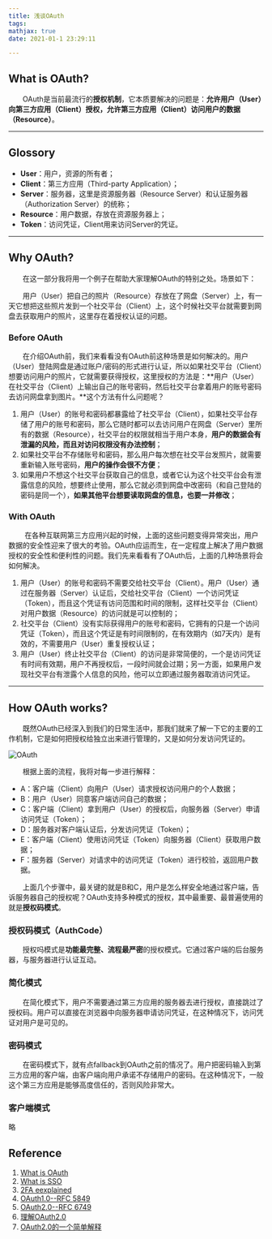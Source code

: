 ```yaml
---
title: 浅谈OAuth
tags:
mathjax: true
date: 2021-01-1 23:29:11

---
```


## What is OAuth?

&emsp;&emsp;OAuth是当前最流行的**授权机制**，它本质要解决的问题是：**允许用户（User）向第三方应用（Client）授权，允许第三方应用（Client）访问用户的数据（Resource）**。

<!-- more -->
------

## Glossory

- **User**：用户，资源的所有者；
- **Client**：第三方应用（Third-party Application）；
- **Server**：服务器，这里是资源服务器（Resource Server）和认证服务器（Authorization Server）的统称；
- **Resource**：用户数据，存放在资源服务器上；
- **Token**：访问凭证，Client用来访问Server的凭证。

------

## Why OAuth?

&emsp;&emsp;在这一部分我将用一个例子在帮助大家理解OAuth的特别之处。场景如下：

&emsp;&emsp;用户（User）把自己的照片（Resource）存放在了网盘（Server）上，有一天它想把这些照片发到一个社交平台（Client）上，这个时候社交平台就需要到网盘去获取用户的照片，这里存在着授权认证的问题。

### Before OAuth

&emsp;&emsp;在介绍OAuth前，我们来看看没有OAuth前这种场景是如何解决的。用户（User）登陆网盘是通过账户/密码的形式进行认证，所以如果社交平台（Client）想要访问用户的照片，它就需要获得授权，这里授权的方法是：**用户（User）在社交平台（Client）上输出自己的账号密码，然后社交平台拿着用户的账号密码去访问网盘拿到图片。**这个方法有什么问题呢？

1. 用户（User）的账号和密码都暴露给了社交平台（Client），如果社交平台存储了用户的账号和密码，那么它随时都可以去访问用户在网盘（Server）里所有的数据（Resource），社交平台的权限就相当于用户本身，**用户的数据会有泄漏的风险，而且对访问权限没有办法控制**；
2. 如果社交平台不存储账号和密码，那么用户每次想在社交平台发照片，就需要重新输入账号密码，**用户的操作会很不方便**；
3. 如果用户不想这个社交平台获取自己的信息，或者它认为这个社交平台会有泄露信息的风险，想要终止使用，那么它就必须到网盘中改密码（和自己登陆的密码是同一个），**如果其他平台想要读取网盘的信息，也要一并修改**；

### With OAuth

&emsp;&emsp; 在各种互联网第三方应用兴起的时候，上面的这些问题变得异常突出，用户数据的安全性迎来了很大的考验。OAuth应运而生，在一定程度上解决了用户数据授权的安全性和便利性的问题。我们先来看看有了OAuth后，上面的几种场景将会如何解决。

1. 用户（User）的账号和密码不需要交给社交平台（Client）。用户（User）通过在服务器（Server）认证后，交给社交平台（Client）一个访问凭证（Token），而且这个凭证有访问范围和时间的限制，这样社交平台（Client）对用户数据（Resource）的访问就是可以控制的；
2. 社交平台（Client）没有实际获得用户的账号和密码，它拥有的只是一个访问凭证（Token），而且这个凭证是有时间限制的，在有效期内（如7天内）是有效的，不需要用户（User）重复授权认证；
3. 用户（User）终止社交平台（Client）的访问是非常简便的，一个是访问凭证有时间有效期，用户不再授权后，一段时间就会过期；另一方面，如果用户发现社交平台有泄露个人信息的风险，他可以立即通过服务器取消访问凭证。

------

## How OAuth works?

&emsp;&emsp;既然OAuth已经深入到我们的日常生活中，那我们就来了解一下它的主要的工作机制，它是如何把授权给独立出来进行管理的，又是如何分发访问凭证的。

![OAuth](https://www.ruanyifeng.com/blogimg/asset/2014/bg2014051203.png)

&emsp;&emsp;根据上面的流程，我将对每一步进行解释：

- A：客户端（Client）向用户（User）请求授权访问用户的个人数据；
- B：用户（User）同意客户端访问自己的数据；
- C：客户端（Client）拿到用户（User）的授权后，向服务器（Server）申请访问凭证（Token）；
- D：服务器对客户端认证后，分发访问凭证（Token）；
- E：客户端（Client）使用访问凭证（Token）向服务器（Client）获取用户数据；
- F：服务器（Server）对请求中的访问凭证（Token）进行校验，返回用户数据。

&emsp;&emsp;上面几个步骤中，最关键的就是B和C，用户是怎么样安全地通过客户端，告诉服务器自己的授权呢？OAuth支持多种模式的授权，其中最重要、最普遍使用的就是**授权码模式**。

### 授权码模式（AuthCode）

&emsp;&emsp;授权吗模式是**功能最完整、流程最严密**的授权模式。它通过客户端的后台服务器，与服务器进行认证互动。

### 简化模式

&emsp;&emsp;在简化模式下，用户不需要通过第三方应用的服务器去进行授权，直接跳过了授权码。用户可以直接在浏览器中向服务器申请访问凭证，在这种情况下，访问凭证对用户是可见的。

### 密码模式

&emsp;&emsp;在密码模式下，就有点fallback到OAuth之前的情况了。用户把密码输入到第三方应用的客户端，由客户端向用户承诺不存储用户的密码。在这种情况下，一般这个第三方应用是能够高度信任的，否则风险非常大。

### 客户端模式

略

## Reference

1. [What is OAuth](https://www.csoonline.com/article/3216404/what-is-oauth-how-the-open-authorization-framework-works.html)
2. [What is SSO](https://www.csoonline.com/article/2115776/what-is-sso-how-single-sign-on-improves-security-and-the-user-experience.html)
3. [2FA eexplained](https://www.csoonline.com/article/3239144/2fa-explained-how-to-enable-it-and-how-it-works.html)
4. [OAuth1.0--RFC 5849](https://tools.ietf.org/html/rfc5849)
5. [OAuth2.0--RFC 6749](https://tools.ietf.org/html/rfc6749)
6. [理解OAuth2.0](https://www.ruanyifeng.com/blog/2014/05/oauth_2_0.html)
7. [OAuth2.0的一个简单解释](http://www.ruanyifeng.com/blog/2019/04/oauth_design.html)
